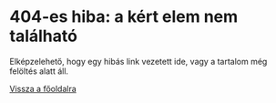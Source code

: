 # 404-es hiba: a kért elem nem található

Elképzelehető, hogy egy hibás link vezetett ide, vagy a tartalom még felöltés alatt áll.

[Vissza a főoldalra](../)